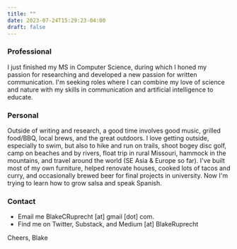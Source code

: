 ```yaml
---
title: ""
date: 2023-07-24T15:29:23-04:00
draft: false
---
```


### Professional
I just finished my MS in Computer Science, during which I honed my passion for researching and developed a new passion for written communication. I'm seeking roles where I can combine my love of science and nature with my skills in communication and artificial intelligence to educate.

### Personal
Outside of writing and research, a good time involves good music, grilled food/BBQ, local brews, and the great outdoors. I love getting outside, especially to swim, but also to hike and run on trails, shoot bogey disc golf, camp on beaches and by rivers, float trip in rural Missouri, hammock in the mountains, and travel around the world (SE Asia & Europe so far). I've built most of my own furniture, helped renovate houses, cooked lots of tacos and curry, and occasionally brewed beer for final projects in university. Now I'm trying to learn how to grow salsa and speak Spanish.

### Contact
- Email me BlakeCRuprecht [at] gmail [dot] com.
- Find me on Twitter, Substack, and Medium [at] BlakeRuprecht

Cheers,
Blake
